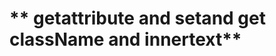 <!-- JavaScript DOM Get Set Attributes -->

# ** getattribute and setand get className and innertext**
